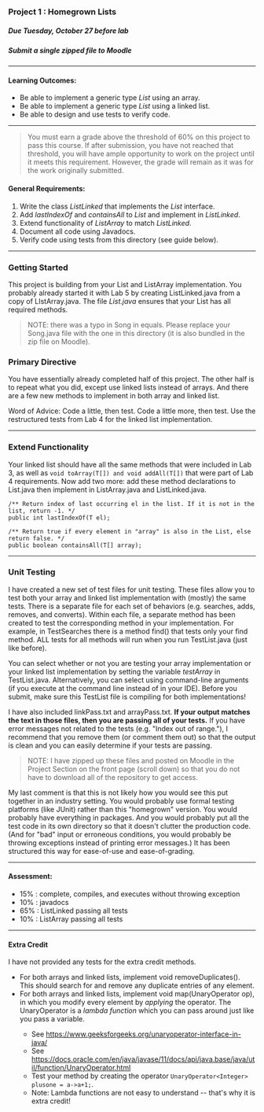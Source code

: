 ### Project 1 : Homegrown Lists
##### Due Tuesday, October 27 before lab
##### Submit a single zipped file to Moodle

<hr>

#### Learning Outcomes:

- Be able to implement a generic type _List_ using an array.
- Be able to implement a generic type _List_ using a linked list.
- Be able to design and use tests to verify code.

<hr>

> You must earn a grade above the threshold of 60% on this project to pass this course. If after submission, you have not reached that threshold, you will have ample opportunity to work on the project until it meets this requirement. However, the grade will remain as it was for the work originally submitted.

#### General Requirements:

1. Write the class _ListLinked_ that implements the _List_ interface.
2. Add _lastIndexOf_ and _containsAll_ to _List_ and implement in _ListLinked_.
2. Extend functionality of _ListArray_ to match _ListLinked_.
2. Document all code using Javadocs.
1. Verify code using tests from this directory (see guide below).

<hr>

### Getting Started

This project is building from your List and ListArray implementation. You probably already started it with Lab 5 by creating ListLinked.java from a copy of LIstArray.java. The file _List.java_ ensures that your List has all required methods.

> NOTE: there was a typo in Song in equals. Please replace your Song.java file with the one in this directory (it is also bundled in the zip file on Moodle).

### Primary Directive

You have essentially already completed half of this project. The other half is to repeat what you did, except use linked lists instead of arrays. And there are a few new methods to implement in both array and linked list.

Word of Advice: Code a little, then test. Code a little more, then test. Use the restructured tests from Lab 4 for the linked list implementation.

<hr>

### Extend Functionality

Your linked list should have all the same methods that were included in Lab 3, as well as `void toArray(T[]) and void addAll(T[])` that were part of Lab 4 requirements. Now add two more: add these method declarations to List.java then implement in ListArray.java and ListLinked.java.

```
/** Return index of last occurring el in the list. If it is not in the list, return -1. */
public int lastIndexOf(T el);

/** Return true if every element in "array" is also in the List, else return false. */
public boolean containsAll(T[] array);
```

<hr>

### Unit Testing

I have created a new set of test files for unit testing. These files allow you to test both your array and linked list implementation with (mostly) the same tests. There is a separate file for each set of behaviors (e.g. searches, adds, removes, and converts). Within each file, a separate method has been created to test the corresponding method in your implementation. For example, in TestSearches there is a method find() that tests only your find method. ALL tests for all methods will run when you run TestList.java (just like before).

You can select whether or not you are testing your array implementation or your linked list implementation by setting the variable _testArray_ in TestList.java. Alternatively, you can select using command-line arguments (if you execute at the command line instead of in your IDE). Before you submit, make sure this TestList file is compiling for both implementations!

I have also included linkPass.txt and arrayPass.txt. **If your output matches the text in those files, then you are passing all of your tests.** If you have error messages not related to the tests (e.g. "Index out of range."), I recommend that you remove them (or comment them out) so that the output is clean and you can easily determine if your tests are passing.

> NOTE: I have zipped up these files and posted on Moodle in the Project Section on the front page (scroll down) so that you do not have to download all of the repository to get access.

My last comment is that this is not likely how you would see this put together in an industry setting. You would probably use formal testing platforms (like JUnit) rather than this "homegrown" version. You would probably have everything in packages. And you would probably put all the test code in its own directory so that it doesn't clutter the production code. (And for "bad" input or erroneous conditions, you would probably be throwing exceptions instead of printing error messages.) It has been structured this way for ease-of-use and ease-of-grading.

<hr>

#### Assessment:

- 15% : complete, compiles, and executes without throwing exception
- 10% : javadocs
- 65% : ListLinked passing all tests
- 10% : ListArray passing all tests

<hr>

#### Extra Credit

I have not provided any tests for the extra credit methods.

- For both arrays and linked lists, implement void removeDuplicates(). This should search for and remove any duplicate entries of any element.
- For both arrays and linked lists, implement void map(UnaryOperator<T> op), in which you modify every element by _applying_ the operator. The UnaryOperator is a _lambda function_ which you can pass around just like you pass a variable.
  - See https://www.geeksforgeeks.org/unaryoperator-interface-in-java/
  - See https://docs.oracle.com/en/java/javase/11/docs/api/java.base/java/util/function/UnaryOperator.html
  - Test your method by creating the operator `UnaryOperator<Integer> plusone = a->a+1;`.
  - Note: Lambda functions are not easy to understand -- that's why it is extra credit!

